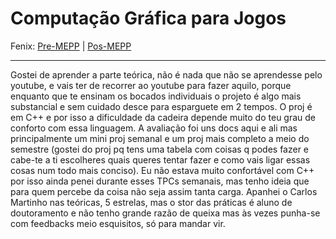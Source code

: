 # Computação Gráfica para Jogos

Fenix: [Pre-MEPP](https://fenix.tecnico.ulisboa.pt/cursos/meic-a/disciplina-curricular/283003985068078) | [Pos-MEPP](https://fenix.tecnico.ulisboa.pt/cursos/meic-a/disciplina-curricular/1971853845332805)

---
Gostei de aprender a parte teórica, não é nada que não se aprendesse pelo youtube, e vais ter de recorrer ao youtube para fazer aquilo, porque enquanto que te ensinam os bocados individuais o projeto é algo mais substancial e sem cuidado desce para esparguete em 2 tempos. O proj é em C++ e por isso a dificuldade da cadeira depende muito do teu grau de conforto com essa linguagem. A avaliação foi uns docs aqui e ali mas principalmente um mini proj semanal e um proj mais completo a meio do semestre (gostei do proj pq tens uma tabela com coisas q podes fazer e cabe-te a ti escolheres quais queres tentar fazer e como vais ligar essas cosas num todo mais conciso). Eu não estava muito confortável com C++ por isso ainda penei durante esses TPCs semanais, mas tenho ideia que para quem percebe da coisa não seja assim tanta carga. Apanhei o Carlos Martinho nas teóricas, 5 estrelas, mas o stor das práticas é aluno de doutoramento e não tenho grande razão de queixa mas às vezes punha-se com feedbacks meio esquisitos, só para mandar vir.
